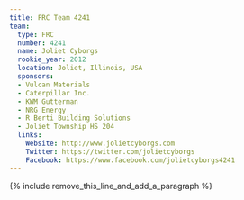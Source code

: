```yaml
---
title: FRC Team 4241
team:
  type: FRC
  number: 4241
  name: Joliet Cyborgs
  rookie_year: 2012
  location: Joliet, Illinois, USA
  sponsors:
  - Vulcan Materials
  - Caterpillar Inc.
  - KWM Gutterman
  - NRG Energy
  - R Berti Building Solutions
  - Joliet Township HS 204
  links:
    Website: http://www.jolietcyborgs.com
    Twitter: https://twitter.com/jolietcyborgs
    Facebook: https://www.facebook.com/jolietcyborgs4241
---
```


{% include remove_this_line_and_add_a_paragraph %}